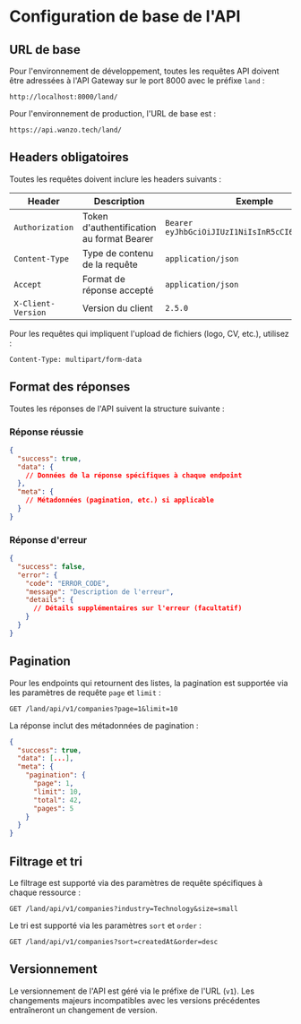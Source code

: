 # Configuration de base de l'API

## URL de base

Pour l'environnement de développement, toutes les requêtes API doivent être adressées à l'API Gateway sur le port 8000 avec le préfixe `land` :

```
http://localhost:8000/land/
```

Pour l'environnement de production, l'URL de base est :

```
https://api.wanzo.tech/land/
```

## Headers obligatoires

Toutes les requêtes doivent inclure les headers suivants :

| Header | Description | Exemple |
|--------|-------------|---------|
| `Authorization` | Token d'authentification au format Bearer | `Bearer eyJhbGciOiJIUzI1NiIsInR5cCI6IkpXVCJ9...` |
| `Content-Type` | Type de contenu de la requête | `application/json` |
| `Accept` | Format de réponse accepté | `application/json` |
| `X-Client-Version` | Version du client | `2.5.0` |

Pour les requêtes qui impliquent l'upload de fichiers (logo, CV, etc.), utilisez :
```
Content-Type: multipart/form-data
```

## Format des réponses

Toutes les réponses de l'API suivent la structure suivante :

### Réponse réussie

```json
{
  "success": true,
  "data": {
    // Données de la réponse spécifiques à chaque endpoint
  },
  "meta": {
    // Métadonnées (pagination, etc.) si applicable
  }
}
```

### Réponse d'erreur

```json
{
  "success": false,
  "error": {
    "code": "ERROR_CODE",
    "message": "Description de l'erreur",
    "details": {
      // Détails supplémentaires sur l'erreur (facultatif)
    }
  }
}
```

## Pagination

Pour les endpoints qui retournent des listes, la pagination est supportée via les paramètres de requête `page` et `limit` :

```
GET /land/api/v1/companies?page=1&limit=10
```

La réponse inclut des métadonnées de pagination :

```json
{
  "success": true,
  "data": [...],
  "meta": {
    "pagination": {
      "page": 1,
      "limit": 10,
      "total": 42,
      "pages": 5
    }
  }
}
```

## Filtrage et tri

Le filtrage est supporté via des paramètres de requête spécifiques à chaque ressource :

```
GET /land/api/v1/companies?industry=Technology&size=small
```

Le tri est supporté via les paramètres `sort` et `order` :

```
GET /land/api/v1/companies?sort=createdAt&order=desc
```

## Versionnement

Le versionnement de l'API est géré via le préfixe de l'URL (`v1`). Les changements majeurs incompatibles avec les versions précédentes entraîneront un changement de version.
